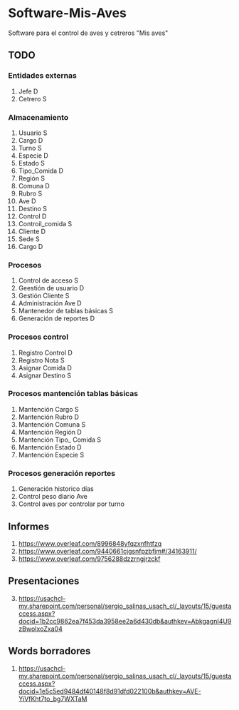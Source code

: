 # Software-Mis-Aves
Software para el control de aves y cetreros "Mis aves"

## TODO

### Entidades externas

1. Jefe D
2. Cetrero S

### Almacenamiento

1. Usuario S
2. Cargo D
3. Turno S
4. Especie D
5. Estado S
6. Tipo_Comida D
7. Región S
8. Comuna D
9. Rubro S
10. Ave D
11. Destino S
12. Control D
13. Controil_comida S
14. Cliente D
15. Sede S
16. Cargo D

### Procesos
1. Control de acceso S
2. Geestión de usuario D
3. Gestión Cliente S
4. Administración Ave D
5. Mantenedor de tablas básicas S
6. Generación de reportes D

### Procesos control

1. Registro Control D
2. Registro Nota S
3. Asignar Comida D
4. Asignar Destino S

### Procesos mantención tablas básicas

1. Mantención Cargo S
2. Mantención Rubro D
3. Mantención Comuna S
4. Mantención Región D
5. Mantención Tipo_ Comida S
6. Mantención Estado D
7. Mantención Especie S

### Procesos generación reportes

1. Generación historico días
2. Control peso diario Ave
3. Control aves por controlar por turno

## Informes
 1. https://www.overleaf.com/8996848yfqzxnfhtfzq
 2. https://www.overleaf.com/9440661cjgsnfpzbfjm#/34163911/
 3. https://www.overleaf.com/9756288dzzrngjrzckf

## Presentaciones

 3. https://usachcl-my.sharepoint.com/personal/sergio_salinas_usach_cl/_layouts/15/guestaccess.aspx?docid=1b2cc9862ea7f453da3958ee2a6d430db&authkey=AbkgagnI4U9zBwoIxoZxa04

## Words borradores

1. https://usachcl-my.sharepoint.com/personal/sergio_salinas_usach_cl/_layouts/15/guestaccess.aspx?docid=1e5c5ed9484df40148f8d91dfd022100b&authkey=AVE-YiVfKht7to_bg7WXTaM
